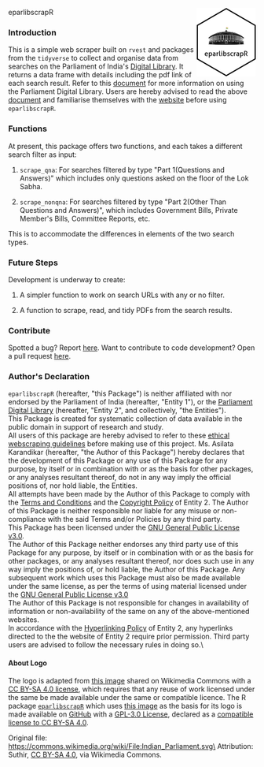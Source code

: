 eparlibscrapR <img src='man/figures/logo.png' align="right" height="139" />

### Introduction

This is a simple web scraper built on `rvest` and packages from the `tidyverse` to collect and organise data from searches on the Parliament of India's [Digital Library](https://eparlib.nic.in). It returns a data frame with details including the pdf link of each search result. Refer to this [document](https://eparlib.nic.in/help/help_doc.pdf) for more information on using the Parliament Digital Library. Users are hereby advised to read the above [document](https://eparlib.nic.in/help/help_doc.pdf) and familiarise themselves with the [website](https://eparlib.nic.in) before using `eparlibscrapR`.


### Functions

At present, this package offers two functions, and each takes a different search filter as input:

1. `scrape_qna`: For searches filtered by type "Part 1(Questions and Answers)" which includes only questions asked on the floor of the Lok Sabha.

2. `scrape_nonqna`: For searches filtered by type "Part 2(Other Than Questions and Answers)", which includes Government Bills, Private Member's Bills, Committee Reports, etc.

This is to accommodate the differences in elements of the two search types.


### Future Steps

Development is underway to create:

1. A simpler function to work on search URLs with any or no filter.

2. A function to scrape, read, and tidy PDFs from the search results.


### Contribute

Spotted a bug? Report [here](https://github.com/avkarandikar/eparlibscrapR/issues). Want to contribute to code development? Open a pull request [here](https://github.com/avkarandikar/eparlibscrapR).


### Author's Declaration

`eparlibscrapR` (hereafter, "this Package") is neither affiliated with nor endorsed by the Parliament of India (hereafter, "Entity 1"), or the [Parliament Digital Library](https://eparlib.nic.in/) (hereafter, "Entity 2", and collectively, "the Entities").\
This Package is created for systematic collection of data available in the public domain in support of research and study.\
All users of this package are hereby advised to refer to these [ethical webscraping guidelines](https://towardsdatascience.com/ethics-in-web-scraping-b96b18136f01) before making use of this project.
Ms. Asilata Karandikar (hereafter, "the Author of this Package") hereby declares that the development of this Package or any use of this Package for any purpose, by itself or in combination with or as the basis for other packages, or any analyses resultant thereof, do not in any way imply the official positions of, nor hold liable, the Entities.\
All attempts have been made by the Author of this Package to comply with the [Terms and Conditions](https://eparlib.nic.in/help/terms-conditions.jsp) and the [Copyright Policy](https://eparlib.nic.in/help/copyright-policy.jsp) of Entity 2. The Author of this Package is neither responsible nor liable for any misuse or non-compliance with the said Terms and/or Policies by any third party.\
This Package has been licensed under the [GNU General Public License v3.0](https://github.com/avkarandikar/eparlibscrapR/blob/main/LICENSE.md).\
The Author of this Package neither endorses any third party use of this Package for any purpose, by itself or in combination with or as the basis for other packages, or any analyses resultant thereof, nor does such use in any way imply the positions of, or hold liable, the Author of this Package. Any subsequent work which uses this Package must also be made available under the same license, as per the terms of using material licensed under the [GNU General Public License v3.0](https://www.gnu.org/licenses/gpl-3.0.en.html)\
The Author of this Package is not responsible for changes in availability of information or non-availability of the same on any of the above-mentioned websites.\
In accordance with the [Hyperlinking Policy](https://eparlib.nic.in/help/hyperlinking-policy.jsp) of Entity 2, any hyperlinks directed to the the website of Entity 2 require prior permission. Third party users are advised to follow the necessary rules in doing so.\


#### About Logo

The logo is adapted from [this image](https://commons.wikimedia.org/wiki/File:Indian_Parliament.svg) shared on Wikimedia Commons with a [CC BY-SA 4.0 license](https://creativecommons.org/licenses/by-sa/4.0/deed.en), which requires that any reuse of work licensed under the same be made available under the same or compatible licence. The R package [`eparlibscrapR`](https://github.com/avkarandikar/eparlibscrapR) which uses [this image](https://commons.wikimedia.org/wiki/File:Indian_Parliament.svg) as the basis for its logo is made available on [GitHub](https://github.com/avkarandikar/eparlibscrapR) with a [GPL-3.0 License](https://www.gnu.org/licenses/gpl-3.0.html), declared as a [compatible license to CC BY-SA 4.0](https://creativecommons.org/share-your-work/licensing-considerations/compatible-licenses).

Original file: https://commons.wikimedia.org/wiki/File:Indian_Parliament.svg\
Attribution: Suthir, [CC BY-SA 4.0](https://creativecommons.org/licenses/by-sa/4.0), via Wikimedia Commons.
